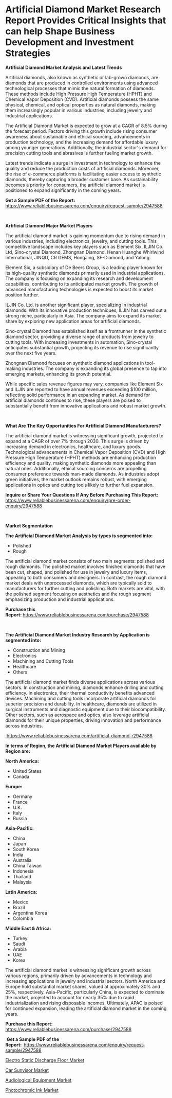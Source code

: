 <p><h1>Artificial Diamond Market Research Report Provides Critical Insights that can help Shape Business Development and Investment Strategies</h1></p><p><strong>Artificial Diamond Market Analysis and Latest Trends</strong></p>
<p><p>Artificial diamonds, also known as synthetic or lab-grown diamonds, are diamonds that are produced in controlled environments using advanced technological processes that mimic the natural formation of diamonds. These methods include High Pressure High Temperature (HPHT) and Chemical Vapor Deposition (CVD). Artificial diamonds possess the same physical, chemical, and optical properties as natural diamonds, making them increasingly popular in various industries, including jewelry and industrial applications.</p><p>The Artificial Diamond Market is expected to grow at a CAGR of 8.5% during the forecast period. Factors driving this growth include rising consumer awareness about sustainable and ethical sourcing, advancements in production technology, and the increasing demand for affordable luxury among younger generations. Additionally, the industrial sector's demand for precision cutting tools and abrasives is further fueling market growth.</p><p>Latest trends indicate a surge in investment in technology to enhance the quality and reduce the production costs of artificial diamonds. Moreover, the rise of e-commerce platforms is facilitating easier access to synthetic diamonds, thereby capturing a broader customer base. As sustainability becomes a priority for consumers, the artificial diamond market is positioned to expand significantly in the coming years.</p></p>
<p><strong>Get a Sample PDF of the Report:&nbsp;</strong> <a href="https://www.reliablebusinessarena.com/enquiry/request-sample/2947588?utm_campaign=1841&utm_medium=2&utm_source=Github&utm_content=ia&utm_term=12032025&utm_id=artificial-diamond">https://www.reliablebusinessarena.com/enquiry/request-sample/2947588</a></p>
<p>&nbsp;</p>
<p><strong>Artificial Diamond Major Market Players</strong></p>
<p><p>The artificial diamond market is gaining momentum due to rising demand in various industries, including electronics, jewelry, and cutting tools. This competitive landscape includes key players such as Element Six, ILJIN Co. Ltd, Sino-crystal Diamond, Zhongnan Diamond, Henan Huanghe Whirlwind International, JINQU, CR GEMS, HongJing, SF-Diamond, and Yalong.</p><p>Element Six, a subsidiary of De Beers Group, is a leading player known for its high-quality synthetic diamonds primarily used in industrial applications. The company is focusing on expanding its research and development capabilities, contributing to its anticipated market growth. The growth of advanced manufacturing technologies is expected to boost its market position further.</p><p>ILJIN Co. Ltd. is another significant player, specializing in industrial diamonds. With its innovative production techniques, ILJIN has carved out a strong niche, particularly in Asia. The company aims to expand its market share by exploring new application areas for artificial diamonds.</p><p>Sino-crystal Diamond has established itself as a frontrunner in the synthetic diamond sector, providing a diverse range of products from jewelry to cutting tools. With increasing investments in automation, Sino-crystal anticipates substantial growth, projecting its revenue to rise significantly over the next five years.</p><p>Zhongnan Diamond focuses on synthetic diamond applications in tool-making industries. The company is expanding its global presence to tap into emerging markets, enhancing its growth potential.</p><p>While specific sales revenue figures may vary, companies like Element Six and ILJIN are reported to have annual revenues exceeding $100 million, reflecting solid performance in an expanding market. As demand for artificial diamonds continues to rise, these players are poised to substantially benefit from innovative applications and robust market growth.</p></p>
<p>&nbsp;</p>
<p><strong>What Are The Key Opportunities For Artificial Diamond Manufacturers?</strong></p>
<p><p>The artificial diamond market is witnessing significant growth, projected to expand at a CAGR of over 7% through 2030. This surge is driven by increasing demand in electronics, healthcare, and luxury goods. Technological advancements in Chemical Vapor Deposition (CVD) and High Pressure High Temperature (HPHT) methods are enhancing production efficiency and quality, making synthetic diamonds more appealing than natural ones. Additionally, ethical sourcing concerns are propelling consumer preference towards man-made diamonds. As industries adopt green initiatives, the market outlook remains robust, with emerging applications in optics and cutting tools likely to further fuel expansion.</p></p>
<p><strong>Inquire or Share Your Questions If Any Before Purchasing This Report:</strong> <a href="https://www.reliablebusinessarena.com/enquiry/pre-order-enquiry/2947588?utm_campaign=1841&utm_medium=2&utm_source=Github&utm_content=ia&utm_term=12032025&utm_id=artificial-diamond">https://www.reliablebusinessarena.com/enquiry/pre-order-enquiry/2947588</a></p>
<p>&nbsp;</p>
<p><strong>Market Segmentation</strong></p>
<p><strong>The Artificial Diamond Market Analysis by types is segmented into:</strong></p>
<p><ul><li>Polished</li><li>Rough</li></ul></p>
<p><p>The artificial diamond market consists of two main segments: polished and rough diamonds. The polished market involves finished diamonds that have been cut, shaped, and polished for use in jewelry and luxury items, appealing to both consumers and designers. In contrast, the rough diamond market deals with unprocessed diamonds, which are typically sold to manufacturers for further cutting and polishing. Both markets are vital, with the polished segment focusing on aesthetics and the rough segment emphasizing production and industrial applications.</p></p>
<p><strong>Purchase this Report:&nbsp;</strong><a href="https://www.reliablebusinessarena.com/purchase/2947588?utm_campaign=1841&utm_medium=2&utm_source=Github&utm_content=ia&utm_term=12032025&utm_id=artificial-diamond">https://www.reliablebusinessarena.com/purchase/2947588</a></p>
<p>&nbsp;</p>
<p><strong>The Artificial Diamond Market Industry Research by Application is segmented into:</strong></p>
<p><ul><li>Construction and Mining</li><li>Electronics</li><li>Machining and Cutting Tools</li><li>Healthcare</li><li>Others</li></ul></p>
<p><p>The artificial diamond market finds diverse applications across various sectors. In construction and mining, diamonds enhance drilling and cutting efficiency. In electronics, their thermal conductivity benefits advanced devices. Machining and cutting tools incorporate artificial diamonds for superior precision and durability. In healthcare, diamonds are utilized in surgical instruments and diagnostic equipment due to their biocompatibility. Other sectors, such as aerospace and optics, also leverage artificial diamonds for their unique properties, driving innovation and performance across industries.</p></p>
<p><a href="https://www.reliablebusinessarena.com/artificial-diamond-r2947588?utm_campaign=1841&utm_medium=2&utm_source=Github&utm_content=ia&utm_term=12032025&utm_id=artificial-diamond">&nbsp;https://www.reliablebusinessarena.com/artificial-diamond-r2947588</a></p>
<p><strong>In terms of Region, the Artificial Diamond Market Players available by Region are:</strong></p>
<p>
    <p> <strong> North America: </strong>
        <ul>
            <li>United States</li>
            <li>Canada</li>
        </ul>
        </p> 
    <p> <strong> Europe: </strong>
        <ul>
            <li>Germany</li>
            <li>France</li>
            <li>U.K.</li>
            <li>Italy</li>
            <li>Russia</li>
        </ul>
        </p> 
    <p> <strong> Asia-Pacific: </strong>
        <ul>
            <li>China</li>
            <li>Japan</li>
            <li>South Korea</li>
            <li>India</li>
            <li>Australia</li>
            <li>China Taiwan</li>
            <li>Indonesia</li>
            <li>Thailand</li>
            <li>Malaysia</li>
        </ul>
        </p> 
    <p> <strong> Latin America: </strong>
        <ul>
            <li>Mexico</li>
            <li>Brazil</li>
            <li>Argentina Korea</li>
            <li>Colombia</li>
        </ul>
        </p> 
    <p> <strong> Middle East & Africa: </strong>
        <ul>
            <li>Turkey</li>
            <li>Saudi</li>
            <li>Arabia</li>
            <li>UAE</li>
            <li>Korea</li>
        </ul>
    </p>
    </p>
<p><p>The artificial diamond market is witnessing significant growth across various regions, primarily driven by advancements in technology and increasing applications in jewelry and industrial sectors. North America and Europe hold substantial market shares, valued at approximately 30% and 25%, respectively. Asia-Pacific, particularly China, is expected to dominate the market, projected to account for nearly 35% due to rapid industrialization and rising disposable incomes. Ultimately, APAC is poised for continued expansion, leading the artificial diamond market in the coming years.</p></p>
<p><strong>Purchase this Report: </strong><a href="https://www.reliablebusinessarena.com/purchase/2947588?utm_campaign=1841&utm_medium=2&utm_source=Github&utm_content=ia&utm_term=12032025&utm_id=artificial-diamond">https://www.reliablebusinessarena.com/purchase/2947588</a></p>
<p>&nbsp;<strong>Get a Sample PDF of the Report:&nbsp;&nbsp;</strong><a href="https://www.reliablebusinessarena.com/enquiry/request-sample/2947588?utm_campaign=1841&utm_medium=2&utm_source=Github&utm_content=ia&utm_term=12032025&utm_id=artificial-diamond">https://www.reliablebusinessarena.com/enquiry/request-sample/2947588</a></p>
<p><strong></strong></p>
<p><p><a href="https://github.com/timayuethem/Market-Research-Report-List-1/blob/main/electro-static-discharge-floor-market.md?utm_campaign=1841&utm_medium=2&utm_source=Github&utm_content=ia&utm_term=12032025&utm_id=artificial-diamond">Electro Static Discharge Floor Market</a></p><p><a href="https://github.com/sekohlorik/Market-Research-Report-List-1/blob/main/car-sunvisor-market.md?utm_campaign=1841&utm_medium=2&utm_source=Github&utm_content=ia&utm_term=12032025&utm_id=artificial-diamond">Car Sunvisor Market</a></p><p><a href="https://github.com/brabolyrah3h/Market-Research-Report-List-1/blob/main/audiological-equipment-market.md?utm_campaign=1841&utm_medium=2&utm_source=Github&utm_content=ia&utm_term=12032025&utm_id=artificial-diamond">Audiological Equipment Market</a></p><p><a href="https://github.com/rembaentin6f/Market-Research-Report-List-1/blob/main/photochromic-ink-market.md?utm_campaign=1841&utm_medium=2&utm_source=Github&utm_content=ia&utm_term=12032025&utm_id=artificial-diamond">Photochromic Ink Market</a></p></p>